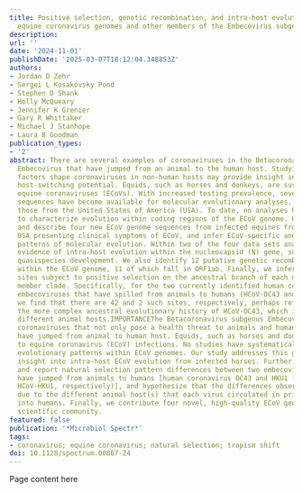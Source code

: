 ```yaml
---
title: Positive selection, genetic recombination, and intra-host evolution in novel
  equine coronavirus genomes and other members of the Embecovirus subgenus
description:
url: ''
date: '2024-11-01'
publishDate: '2025-03-07T18:12:04.348853Z'
authors:
- Jordan D Zehr
- Sergei L Kosakovsky Pond
- Stephen D Shank
- Holly McQueary
- Jennifer K Grenier
- Gary R Whittaker
- Michael J Stanhope
- Laura B Goodman
publication_types:
- '2'
abstract: There are several examples of coronaviruses in the Betacoronavirus subgenus
  Embecovirus that have jumped from an animal to the human host. Studying how evolutionary
  factors shape coronaviruses in non-human hosts may provide insight into the coronavirus
  host-switching potential. Equids, such as horses and donkeys, are susceptible to
  equine coronaviruses (ECoVs). With increased testing prevalence, several ECoV genome
  sequences have become available for molecular evolutionary analyses, especially
  those from the United States of America (USA). To date, no analyses have been performed
  to characterize evolution within coding regions of the ECoV genome. Here, we obtain
  and describe four new ECoV genome sequences from infected equines from across the
  USA presenting clinical symptoms of ECoV, and infer ECoV-specific and Embecovirus-wide
  patterns of molecular evolution. Within two of the four data sets analyzed, we find
  evidence of intra-host evolution within the nucleocapsid (N) gene, suggestive of
  quasispecies development. We also identify 12 putative genetic recombination events
  within the ECoV genome, 11 of which fall in ORF1ab. Finally, we infer and compare
  sites subject to positive selection on the ancestral branch of each major Embecovirus
  member clade. Specifically, for the two currently identified human coronavirus (HCoV)
  embecoviruses that have spilled from animals to humans (HCoV-OC43 and HCoV-HKU1),
  we find that there are 42 and 2 such sites, respectively, perhaps reflective of
  the more complex ancestral evolutionary history of HCoV-OC43, which involves several
  different animal hosts.IMPORTANCEThe Betacoronavirus subgenus Embecovirus contains
  coronaviruses that not only pose a health threat to animals and humans, but also
  have jumped from animal to human host. Equids, such as horses and donkeys are susceptible
  to equine coronavirus (ECoV) infections. No studies have systematically examined
  evolutionary patterns within ECoV genomes. Our study addresses this gap and provides
  insight into intra-host ECoV evolution from infected horses. Further, we identify
  and report natural selection pattern differences between two embecoviruses that
  have jumped from animals to humans [human coronavirus OC43 and HKU1 (HCoV-OC43 and
  HCoV-HKU1, respectively)], and hypothesize that the differences observed may be
  due to the different animal host(s) that each virus circulated in prior to its jump
  into humans. Finally, we contribute four novel, high-quality ECoV genomes to the
  scientific community.
featured: false
publication: '*Microbiol Spectr*'
tags:
- coronavirus; equine coronavirus; natural selection; tropism shift
doi: 10.1128/spectrum.00867-24
---
```


Page content here